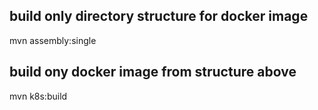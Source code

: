 
## build only directory structure for docker image

mvn assembly:single

## build ony docker image from structure above

mvn k8s:build
